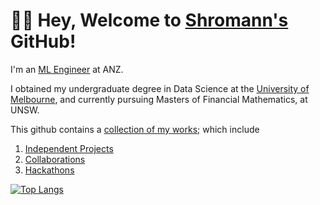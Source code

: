 # 👋🏼  Hey, Welcome to [Shromann's](https://www.linkedin.com/in/shromannmajumder/) GitHub!

I'm an [ML Engineer](https://www.linkedin.com/in/shromannmajumder/) at ANZ.

I obtained my undergraduate degree in Data Science at the [University of Melbourne](https://study.unimelb.edu.au/find/courses/major/data-science/), and currently pursuing Masters of Financial Mathematics, at UNSW.


This github contains a [collection of my works](https://github.com/shromann?tab=repositories); which include
1. [Independent Projects](https://github.com/shromann/NYC-GeoSpatial-Analysis)
2. [Collaborations](https://github.com/shromann/RoPaSci-360-Ai)
3. [Hackathons](https://github.com/shromann/Google-Hackathon)

<!-- 
[![Anurag's GitHub stats](https://github-readme-stats.vercel.app/api?username=shromann&count_private=true&theme=react&show_icons=true&hide=issues)](https://github.com/anuraghazra/github-readme-stats) -->

[![Top Langs](https://github-readme-stats.vercel.app/api/top-langs/?username=shromann&langs_count=8&layout=compact&theme=react)](https://github.com/anuraghazra/github-readme-stats)
<!--
**shromann/shromann** is a ✨ _special_ ✨ repository because its `README.md` (this file) appears on your GitHub profile.

Here are some ideas to get you started:

- 🔭 I’m currently working on ...
- 🌱 I’m currently learning ...
- 👯 I’m looking to collaborate on ...
- 🤔 I’m looking for help with ...
- 💬 Ask me about ...
- 📫 How to reach me: ...
- 😄 Pronouns: ...
- ⚡ Fun fact: ...
-->
